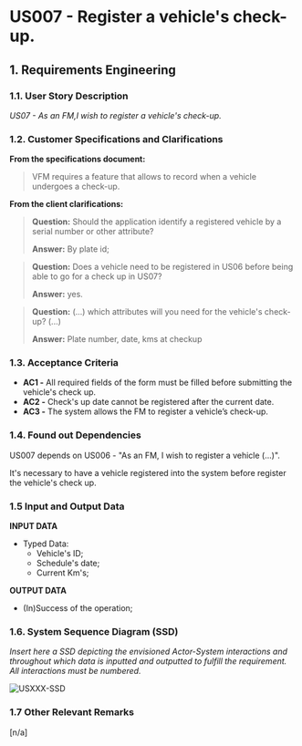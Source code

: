# US007 - Register a vehicle's check-up.


## 1. Requirements Engineering
### 1.1. User Story Description

_US07 - As an FM,I wish to register a vehicle's check-up._

### 1.2. Customer Specifications and Clarifications 
**From the specifications document:**
> VFM requires a feature that allows to record when a vehicle undergoes a check-up.

**From the client clarifications:**

> **Question:** Should the application identify a registered vehicle by a serial number or other attribute?
>
> **Answer:** By plate id;

> **Question:** Does a vehicle need to be registered in US06 before being able to go for a check up in US07?
> 
>  **Answer:** yes.

> **Question:** (...) which attributes will you need for the vehicle's check-up? (...)
>
> **Answer:** Plate number, date, kms at checkup

### 1.3. Acceptance Criteria

* **AC1 -** All required fields of the form must be filled before submitting the vehicle's check up.
* **AC2 -** Check's up date cannot be registered after the current date.
* **AC3 -** The system allows the FM to register a vehicle’s check-up.

### 1.4. Found out Dependencies

US007 depends on US006 - "As an FM, I wish to register a vehicle (...)".

It's necessary to have a vehicle registered into the system 
before register the vehicle's check up.

### 1.5 Input and Output Data

**INPUT DATA**
* Typed Data:
  * Vehicle's ID;
  * Schedule's date;
  * Current Km's;

**OUTPUT DATA**
* (In)Success of the operation;



### 1.6. System Sequence Diagram (SSD)

_Insert here a SSD depicting the envisioned Actor-System interactions and throughout which data is inputted and outputted to fulfill the requirement. All interactions must be numbered._

![USXXX-SSD](svg/usXXX-system-sequence-diagram.svg)

### 1.7 Other Relevant Remarks
 [n/a]